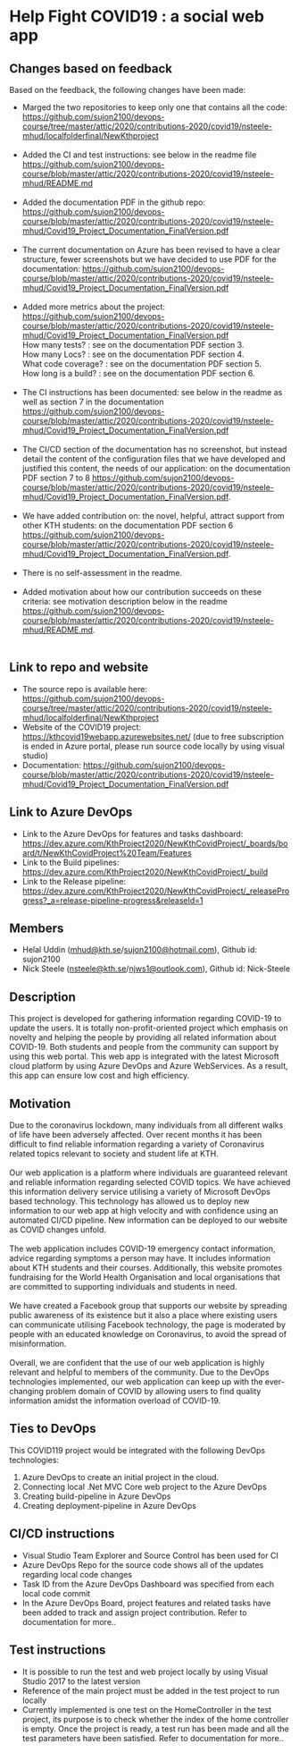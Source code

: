 # Help Fight COVID19 : a social web app

## Changes based on feedback
Based on the feedback, the following changes have been made:
* Marged the two repositories to keep only one that contains all the code: https://github.com/sujon2100/devops-course/tree/master/attic/2020/contributions-2020/covid19/nsteele-mhud/localfolderfinal/NewKthproject <br/><br/>
* Added the CI and test instructions: see below in the readme file https://github.com/sujon2100/devops-course/blob/master/attic/2020/contributions-2020/covid19/nsteele-mhud/README.md <br/><br/>
* Added the documentation PDF in the github repo: https://github.com/sujon2100/devops-course/blob/master/attic/2020/contributions-2020/covid19/nsteele-mhud/Covid19_Project_Documentation_FinalVersion.pdf <br/><br/>
* The current documentation on Azure has been revised to have a clear structure, fewer screenshots but we have decided to use PDF for the documentation: https://github.com/sujon2100/devops-course/blob/master/attic/2020/contributions-2020/covid19/nsteele-mhud/Covid19_Project_Documentation_FinalVersion.pdf <br/><br/>
* Added more metrics about the project: https://github.com/sujon2100/devops-course/blob/master/attic/2020/contributions-2020/covid19/nsteele-mhud/Covid19_Project_Documentation_FinalVersion.pdf <br/>
How many tests? : see on the documentation PDF section 3.<br/>
How many Locs? : see on the documentation PDF section 4.<br/>
What code coverage? : see on the documentation PDF section 5.<br/>
How long is a build? : see on the documentation PDF section 6. <br/><br/>
* The CI instructions has been documented: see below in the readme as well as section 7 in the documentation https://github.com/sujon2100/devops-course/blob/master/attic/2020/contributions-2020/covid19/nsteele-mhud/Covid19_Project_Documentation_FinalVersion.pdf <br/><br/>
* The CI/CD section of the documentation has no screenshot, but instead detail the content of
the configuration files that we have developed and justified this content,  the needs of our application: on the documentation PDF section 7 to 8 https://github.com/sujon2100/devops-course/blob/master/attic/2020/contributions-2020/covid19/nsteele-mhud/Covid19_Project_Documentation_FinalVersion.pdf. <br/><br/>
* We have added contribution on: the novel, helpful, attract support from other KTH students: on the documentation PDF section 6 https://github.com/sujon2100/devops-course/blob/master/attic/2020/contributions-2020/covid19/nsteele-mhud/Covid19_Project_Documentation_FinalVersion.pdf. <br/> <br/>
* There is no self-assessment in the readme. <br/><br/>
* Added motivation about how our contribution succeeds on these criteria: see motivation description below in the readme https://github.com/sujon2100/devops-course/blob/master/attic/2020/contributions-2020/covid19/nsteele-mhud/README.md. <br/><br/>

## Link to repo and website
* The source repo is available here: https://github.com/sujon2100/devops-course/tree/master/attic/2020/contributions-2020/covid19/nsteele-mhud/localfolderfinal/NewKthproject
* Website of the COVID19 project: https://kthcovid19webapp.azurewebsites.net/ (due to free subscription is ended in Azure portal, please run source code locally by using visual studio)
* Documentation: https://github.com/sujon2100/devops-course/blob/master/attic/2020/contributions-2020/covid19/nsteele-mhud/Covid19_Project_Documentation_FinalVersion.pdf
## Link to Azure DevOps
* Link to the Azure DevOps for features and tasks dashboard: https://dev.azure.com/KthProject2020/NewKthCovidProject/_boards/board/t/NewKthCovidProject%20Team/Features
* Link to the Build pipelines: https://dev.azure.com/KthProject2020/NewKthCovidProject/_build
* Link to the Release pipeline: https://dev.azure.com/KthProject2020/NewKthCovidProject/_releaseProgress?_a=release-pipeline-progress&releaseId=1

## Members
* Helal Uddin (mhud@kth.se/sujon2100@hotmail.com), Github id: sujon2100
* Nick Steele (nsteele@kth.se/njws1@outlook.com), Github id: Nick-Steele

## Description
This project is developed for gathering information regarding COVID-19 to update the users. It is totally non-profit-oriented project which emphasis on novelty and helping the people by providing all related information about COVID-19. Both students and people from the community can support by using this web portal. This web app is integrated with the latest Microsoft cloud platform by using Azure DevOps and Azure WebServices. As a result, this app can ensure low cost and high efficiency.
## Motivation
Due to the coronavirus lockdown, many individuals from all different walks of life have been adversely affected. Over recent months it has been difficult to find reliable information regarding a variety of Coronavirus related topics relevant to society and student life at KTH.</br></br>
Our web application is a platform where individuals are guaranteed relevant and reliable information regarding selected COVID topics. We have achieved this information delivery service utilising a variety of Microsoft DevOps based technology. This technology has allowed us to deploy new information to our web app at high velocity and with confidence using an automated CI/CD pipeline. New information can be deployed to our website as COVID changes unfold.</br></br>
The web application includes COVID-19 emergency contact information, advice regarding symptoms a person may have. It includes information about KTH students and their courses. Additionally, this website promotes fundraising for the World Health Organisation and local organisations that are committed to supporting individuals and students in need.</br></br>
We have created a Facebook group that supports our website by spreading public awareness of its existence but it also a place where existing users can communicate utilising Facebook technology, the page is moderated by people with an educated knowledge on Coronavirus, to avoid the spread of misinformation.</br></br>
Overall, we are confident that the use of our web application is highly relevant and helpful to members of the community. Due to the DevOps technologies implemented, our web application can keep up with the ever-changing problem domain of COVID by allowing users to find quality information amidst the information overload of COVID-19.
## Ties to DevOps
This COVID119 project would be integrated with the following DevOps technologies:
1. Azure DevOps to create an initial project in the cloud.
2. Connecting local .Net MVC Core web project to the Azure DevOps
3. Creating build-pipeline in Azure DevOps
4. Creating deployment-pipeline in Azure DevOps

## CI/CD instructions
- Visual Studio Team Explorer and Source Control has been used for CI
- Azure DevOps Repo for the source code shows all of the updates regarding local code changes
- Task ID from the Azure DevOps Dashboard was specified from each local code commit
- In the Azure DevOps Board, project features and related tasks have been added to track and assign project contribution. Refer to documentation for more..
## Test instructions
- It is possible to run the test and web project locally by using Visual Studio 2017 to the latest version
- Reference of the main project must be added in the test project to run locally
- Currently implemented is one test on the HomeController in the test project, its purpose is to check whether the index of the home controller is empty. Once the project is ready, a test run has been made and all the test parameters have been satisfied. Refer to documentation for more..
